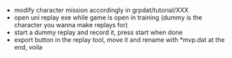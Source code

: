 - modify character mission accordingly in grpdat/tutorial/XXX
- open uni replay exe while game is open in training (dummy is the character you wanna make replays for)
- start a dummy replay and record it, press start when done
- export button in the replay tool, move it and rename with *mvp.dat at the end, voila
